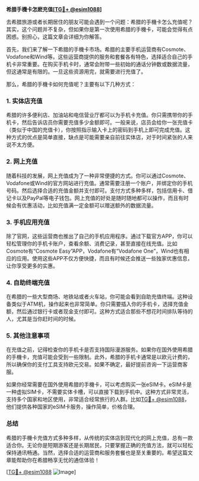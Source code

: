 **希腊手機卡怎麽充值[[TG💪+ @esim1088](https://t.me/s/esim1088)]**

去希腊旅游或者长期居住的朋友可能会遇到一个问题：希腊的手機卡怎么充值呢？其实，这个问题并不复杂，但如果你是第一次使用希腊的手機卡，可能会觉得有点困惑。别担心，这篇文章会详细为你解答。

首先，我们来了解一下希腊的手機卡市场。希腊的主要手机运营商有Cosmote、Vodafone和Wind等。这些运营商提供的服务和套餐各有特色，选择适合自己的手机卡非常重要。在购买手机卡时，通常会附带一些初始的通话分钟数或数据流量，但这通常是有限的。一旦这些资源用完，就需要进行充值了。

那么，希腊的手機卡如何充值呢？主要有以下几种方式：

### 1. 实体店充值

希腊的许多便利店、加油站和电信营业厅都可以为手机卡充值。你只需携带你的手机卡，然后告诉店员你需要充值多少金额即可。一般来说，店员会给你一张充值卡（类似于中国的充值卡），你按照指示输入卡上的密码到手机上即可完成充值。这种方式的优点是简单直接，缺点是可能需要亲自前往实体店，对于时间紧张的人来说不太方便。

### 2. 网上充值

随着科技的发展，网上充值成为了一种非常便捷的方式。你可以通过Cosmote、Vodafone或Wind的官方网站进行充值。通常需要注册一个账户，并绑定你的手机号码。然后选择合适的充值金额并支付即可。支付方式多种多样，包括信用卡、借记卡以及PayPal等电子钱包。网上充值的好处是随时随地都可以操作，而且有时候会有优惠活动，比如充值满一定金额可以赠送额外的数据流量。

### 3. 手机应用充值

除了官网，这些运营商也推出了自己的手机应用程序。通过下载官方APP，你可以轻松管理你的手机卡账户，查看余额、消费记录，甚至直接在线充值。比如Cosmote有“Cosmote Easy”APP，Vodafone有“Vodafone One”，Wind也有相应的应用。使用这些APP不仅方便快捷，而且有时候还会推送一些独家优惠信息，让你享受更多的实惠。

### 4. 自助终端充值

在希腊的一些大型商场、地铁站或者火车站，你可能会看到自助充值终端。这种设备类似于ATM机，操作起来也非常简单。你只需要插入你的手机卡，选择充值金额，然后通过银行卡或者现金支付即可。这种方式适合那些不想花时间排队等待的人，尤其是当你赶时间的时候。

### 5. 其他注意事项

在充值之前，记得检查你的手机卡是否支持国际漫游服务。如果你在国外使用希腊的手機卡，充值可能会受到一些限制。此外，希腊的手机卡通常是以欧元计费的，所以确保你的支付工具支持欧元交易。如果不确定，最好提前咨询一下运营商客服。

如果你经常需要在国外使用希腊的手機卡，可以考虑购买一张eSIM卡。eSIM卡是一种虚拟SIM卡，不需要实体卡槽，可以直接下载到手机中。这种方式非常灵活，支持多个国家和地区使用，非常适合经常旅行的人群。比如[TG💪+ @esim1088](https://t.me/s/esim1088)，他们提供各种国家的eSIM卡服务，操作简单，价格合理。

### 总结

希腊的手機卡充值方式多种多样，从传统的实体店到现代化的网上充值，总有一款适合你。无论你是短期游客还是长期居民，只要掌握正确的充值方法，就可以轻松保持通讯畅通。当然，选择合适的运营商和服务套餐也是至关重要的。希望这篇文章能帮助你在希腊畅享无忧的通信体验！

[[TG💪+ @esim1088](https://t.me/s/esim1088) ![Image](https://i.postimg.cc/4NQfJmqS/Snipaste-2025-05-13-00-14-12.png)]